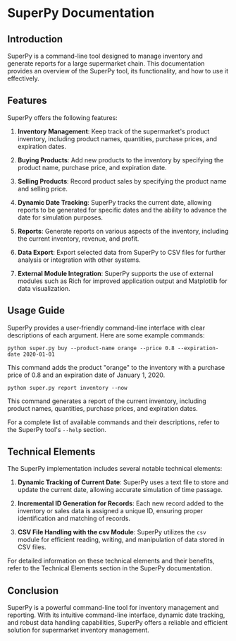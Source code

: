 # SuperPy Documentation

## Introduction

SuperPy is a command-line tool designed to manage inventory and generate reports for a large supermarket chain. This documentation provides an overview of the SuperPy tool, its functionality, and how to use it effectively.

## Features

SuperPy offers the following features:

1. **Inventory Management**: Keep track of the supermarket's product inventory, including product names, quantities, purchase prices, and expiration dates.

2. **Buying Products**: Add new products to the inventory by specifying the product name, purchase price, and expiration date.

3. **Selling Products**: Record product sales by specifying the product name and selling price.

4. **Dynamic Date Tracking**: SuperPy tracks the current date, allowing reports to be generated for specific dates and the ability to advance the date for simulation purposes.

5. **Reports**: Generate reports on various aspects of the inventory, including the current inventory, revenue, and profit.

6. **Data Export**: Export selected data from SuperPy to CSV files for further analysis or integration with other systems.

7. **External Module Integration**: SuperPy supports the use of external modules such as Rich for improved application output and Matplotlib for data visualization.

## Usage Guide

SuperPy provides a user-friendly command-line interface with clear descriptions of each argument. Here are some example commands:

```
python super.py buy --product-name orange --price 0.8 --expiration-date 2020-01-01
```

This command adds the product "orange" to the inventory with a purchase price of 0.8 and an expiration date of January 1, 2020.

```
python super.py report inventory --now
```

This command generates a report of the current inventory, including product names, quantities, purchase prices, and expiration dates.

For a complete list of available commands and their descriptions, refer to the SuperPy tool's `--help` section.

## Technical Elements

The SuperPy implementation includes several notable technical elements:

1. **Dynamic Tracking of Current Date**: SuperPy uses a text file to store and update the current date, allowing accurate simulation of time passage.

2. **Incremental ID Generation for Records**: Each new record added to the inventory or sales data is assigned a unique ID, ensuring proper identification and matching of records.

3. **CSV File Handling with the csv Module**: SuperPy utilizes the `csv` module for efficient reading, writing, and manipulation of data stored in CSV files.

For detailed information on these technical elements and their benefits, refer to the Technical Elements section in the SuperPy documentation.

## Conclusion

SuperPy is a powerful command-line tool for inventory management and reporting. With its intuitive command-line interface, dynamic date tracking, and robust data handling capabilities, SuperPy offers a reliable and efficient solution for supermarket inventory management.
